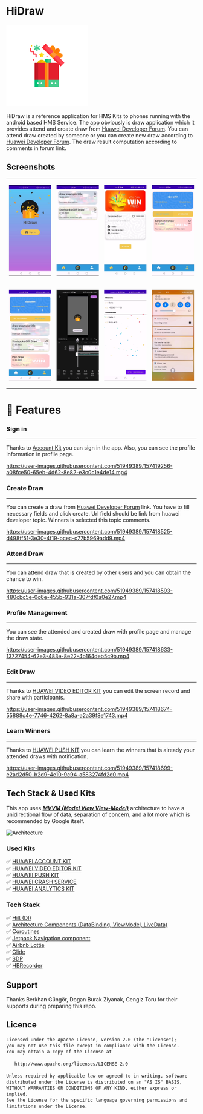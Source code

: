 # HiDraw
![appicon](https://github.com/oguz-sahin/HiDraw/blob/develop/app/src/main/res/mipmap-xhdpi/ic_launcher_foreground.png)

HiDraw is a reference application for HMS Kits to phones running with the android based
HMS Service. The app obviously is draw application which it provides attend and create draw from [Huawei Developer Forum](https://forums.developer.huawei.com/forumPortal/en/home).
You can attend draw created by someone or you can create new draw according to [Huawei Developer Forum](https://forums.developer.huawei.com/forumPortal/en/home).
The draw result computation according to comments in forum link.
## Screenshots

<table>
<tr>
<td>

![Explore Landmarks](art/screenshoots/auth_kit_sign_.jpg)</td>

<td>

![Explore Landmarks](art/screenshoots/active_draw.jpg)</td>

<td>

![HiDraw](art/screenshoots/attend_draw.jpg)</td>

<td>

![HiDraw](art/screenshoots/my_attended.jpg)</td></tr>

<tr>
<td>

![HiDraw](art/screenshoots/my_created.jpg)</td>

<td>

![HiDraw](art/screenshoots/edit_draw_screenrecord.jpg)</td>

<td>

![HiDraw](art/screenshoots/result_draw.jpg)</td>

<td>

![HiDraw](art/screenshoots/push_notification.jpg)</td></tr>

</table>


# 📱 Features

### Sign in

-----
Thanks to [Account Kit](https://developer.huawei.com/consumer/en/hms/huawei-accountkit/) you
can sign in the app. Also, you can see the profile information in profile page.

https://user-images.githubusercontent.com/51949389/157419256-a08fce50-65eb-4d62-8e82-e3c0c1e4de14.mp4


### Create Draw

-----
You can create a draw from [Huawei Developer Forum](https://forums.developer.huawei.com/forumPortal/en/home) link. You have to fill necessary fields and click create.
Url field should be link from huawei developer topic. Winners is selected this topic comments.  

https://user-images.githubusercontent.com/51949389/157418525-d498ff51-3e30-4f19-bcec-c77b5969add9.mp4


### Attend Draw

-----
You can attend draw that is created by other users and you can obtain the chance to win.

https://user-images.githubusercontent.com/51949389/157418593-480cbc5e-0c6e-455b-931a-307fdf0a0e27.mp4


### Profile Management

-----
You can see the attended and created draw with profile page and manage the draw state.

https://user-images.githubusercontent.com/51949389/157418633-13727454-62e3-483e-8e22-4b164deb5c9b.mp4


### Edit Draw

-----
Thanks to [HUAWEI VIDEO EDITOR KIT](https://developer.huawei.com/consumer/en/hms/huawei-video-editor/) you can edit the screen record and share with participants.

https://user-images.githubusercontent.com/51949389/157418674-55888c4e-7746-4262-8a8a-a2a39f8e1743.mp4


### Learn Winners

-----
Thanks to [HUAWEI PUSH KIT](https://developer.huawei.com/consumer/en/hms/huawei-pushkit/) you can learn the winners that is already your attended draws with notification.

https://user-images.githubusercontent.com/51949389/157418699-e2ad2d50-b2d9-4e10-9c94-a583274fd2d0.mp4



## Tech Stack & Used Kits

This app uses [***MVVM (Model View View-Model)***](https://developer.android.com/jetpack/docs/guide#recommended-app-arch) architecture to have a unidirectional flow of data, separation of concern, and a lot more which is recommended by Google itself.

![Architecture](https://developer.android.com/topic/libraries/architecture/images/final-architecture.png)

### Used Kits
✅ [HUAWEI ACCOUNT KIT](https://developer.huawei.com/consumer/en/hms/huawei-accountkit/) \
✅ [HUAWEI VIDEO EDITOR KIT](https://developer.huawei.com/consumer/en/hms/huawei-video-editor/) \
✅ [HUAWEI PUSH KIT](https://developer.huawei.com/consumer/en/hms/huawei-pushkit/) \
✅ [HUAWEI CRASH SERVICE](https://developer.huawei.com/consumer/en/doc/development/AppGallery-connect-Guides/agc-crash-introduction-0000001055732708)     \
✅ [HUAWEI ANALYTICS KIT](https://developer.huawei.com/consumer/en/hms/huawei-analyticskit/)     


### Tech Stack

✅ [Hilt (DI)](https://developer.android.com/training/dependency-injection/hilt-android)     \
✅ [Architecture Components (DataBinding, ViewModel, LiveData)](https://developer.android.com/topic/libraries/architecture/viewmodel)     \
✅ [Coroutines](https://developer.android.com/kotlin/coroutines)     \
✅ [Jetpack Navigation component](https://developer.android.com/guide/navigation)     \
✅ [Airbnb Lottie](https://github.com/airbnb/lottie-android)     \
✅ [Glide](https://github.com/bumptech/glide)     \
✅ [SDP](https://github.com/intuit/sdp) \
✅ [HBRecorder](https://github.com/HBiSoft/HBRecorder)

## Support
Thanks Berkhan Güngör, Dogan Burak Ziyanak, Cengiz Toru for their supports during preparing this repo.

## Licence

    Licensed under the Apache License, Version 2.0 (the "License");
    you may not use this file except in compliance with the License.
    You may obtain a copy of the License at

       http://www.apache.org/licenses/LICENSE-2.0

    Unless required by applicable law or agreed to in writing, software
    distributed under the License is distributed on an "AS IS" BASIS,
    WITHOUT WARRANTIES OR CONDITIONS OF ANY KIND, either express or implied.
    See the License for the specific language governing permissions and
    limitations under the License.
